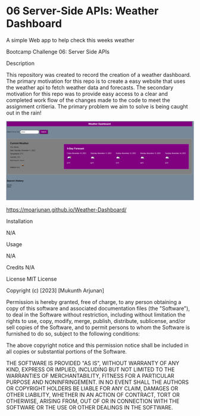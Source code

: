 # 06 Server-Side APIs: Weather Dashboard

A simple Web app to help check this weeks weather

Bootcamp Challenge 06: Server Side APIs

Description

This repository was created to record the creation of a weather dashboard. The primary motivation for this repo is to create a easy website that uses the weather api to fetch weather data and forecasts. The secondary motivation for this repo was to provide easy access to a clear and completed work flow of the changes made to the code to meet the assignment critieria. The primary problem we aim to solve is being caught out in the rain!

![demo](/demo.png)

https://moarjunan.github.io/Weather-Dashboard/


Installation

N/A

Usage

N/A

Credits
N/A


License
MIT License

Copyright (c) [2023] [Mukunth Arjunan]

Permission is hereby granted, free of charge, to any person obtaining a copy of this software and associated documentation files (the "Software"), to deal in the Software without restriction, including without limitation the rights to use, copy, modify, merge, publish, distribute, sublicense, and/or sell copies of the Software, and to permit persons to whom the Software is furnished to do so, subject to the following conditions:

The above copyright notice and this permission notice shall be included in all copies or substantial portions of the Software.

THE SOFTWARE IS PROVIDED "AS IS", WITHOUT WARRANTY OF ANY KIND, EXPRESS OR IMPLIED, INCLUDING BUT NOT LIMITED TO THE WARRANTIES OF MERCHANTABILITY, FITNESS FOR A PARTICULAR PURPOSE AND NONINFRINGEMENT. IN NO EVENT SHALL THE AUTHORS OR COPYRIGHT HOLDERS BE LIABLE FOR ANY CLAIM, DAMAGES OR OTHER LIABILITY, WHETHER IN AN ACTION OF CONTRACT, TORT OR OTHERWISE, ARISING FROM, OUT OF OR IN CONNECTION WITH THE SOFTWARE OR THE USE OR OTHER DEALINGS IN THE SOFTWARE.